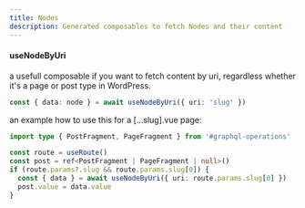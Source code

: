 ```yaml
---
title: Nodes
description: Generated composables to fetch Nodes and their content 
---
```


#### useNodeByUri

a usefull composable if you want to fetch content by uri, regardless whether it's a page or post type in WordPress.

```ts
const { data: node } = await useNodeByUri({ uri: 'slug' })
```

an example how to use this for a \[...slug\].vue page:
```ts
import type { PostFragment, PageFragment } from '#graphql-operations'

const route = useRoute()
const post = ref<PostFragment | PageFragment | null>()
if (route.params?.slug && route.params.slug[0]) {
  const { data } = await useNodeByUri({ uri: route.params.slug[0] })
  post.value = data.value
}
```
